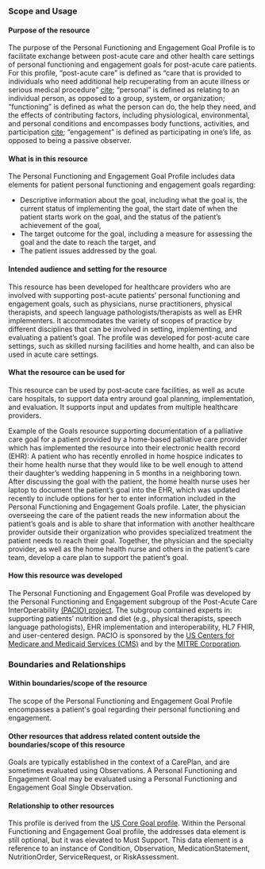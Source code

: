 ### Scope and Usage

#### Purpose of the resource
The purpose of the Personal Functioning and Engagement Goal Profile is to facilitate exchange between post-acute care and other health care settings of personal functioning and engagement goals for post-acute care patients. For this profile, “post-acute care” is defined as “care that is provided to individuals who need additional help recuperating from an acute illness or serious medical procedure” [cite](https://www.cms.gov/medicare/medicare-fee-for-service-payment/snfpps/post_acute_care_reform_plan); “personal” is defined as relating to an individual person, as opposed to a group, system, or organization; “functioning” is defined as what the person can do, the help they need, and the effects of contributing factors, including physiological, environmental, and personal conditions and encompasses body functions, activities, and participation [cite](https://www.who.int/standards/classifications/international-classification-of-functioning-disability-and-health); “engagement” is defined as participating in one’s life, as opposed to being a passive observer. 

#### What is in this resource
The Personal Functioning and Engagement Goal Profile includes data elements for patient personal functioning and engagement goals regarding: 
- Descriptive information about the goal, including what the goal is, the current status of implementing the goal, the start date of when the patient starts work on the goal, and the status of the patient’s achievement of the goal, 
- The target outcome for the goal, including a measure for assessing the goal and the date to reach the target, and 
- The patient issues addressed by the goal. 

#### Intended audience and setting for the resource
This resource has been developed for healthcare providers who are involved with supporting post-acute patients’ personal functioning and engagement goals, such as physicians, nurse practitioners, physical therapists, and speech language pathologists/therapists as well as EHR implementers. It accommodates the variety of scopes of practice by different disciplines that can be involved in setting, implementing, and evaluating a patient’s goal. The profile was developed for post-acute care settings, such as skilled nursing facilities and home health, and can also be used in acute care settings.
#### What the resource can be used for
This resource can be used by post-acute care facilities, as well as acute care hospitals, to support data entry around goal planning, implementation, and evaluation. It supports input and updates from multiple healthcare providers. 

Example of the Goals resource supporting documentation of a palliative care goal for a patient provided by a home-based palliative care provider which has implemented the resource into their electronic health record (EHR): A patient who has recently enrolled in home hospice indicates to their home health nurse that they would like to be well enough to attend their daughter’s wedding happening in 5 months in a neighboring town. After discussing the goal with the patient, the home health nurse uses her laptop to document the patient’s goal into the EHR, which was updated recently to include options for her to enter information included in the Personal Functioning and Engagement Goals profile. Later, the physician overseeing the care of the patient reads the new information about the patient’s goals and is able to share that information with another healthcare provider outside their organization who provides specialized treatment the patient needs to reach their goal. Together, the physician and the specialty provider, as well as the home health nurse and others in the patient’s care team, develop a care plan to support the patient’s goal. 
#### How this resource was developed
The Personal Functioning and Engagement Goal Profile was developed by the Personal Functioning and Engagement subgroup of the Post-Acute Care InterOperability [(PACIO) project](https://pacioproject.org). The subgroup contained experts in: supporting patients’ nutrition and diet (e.g., physical therapists, speech language pathologists), EHR implementation and interoperability, HL7 FHIR, and user-centered design. PACIO is sponsored by the [US Centers for Medicare and Medicaid Services (CMS)](https://cms.gov) and by the [MITRE Corporation](https://www.mitre.org/). 

### Boundaries and Relationships  

#### Within boundaries/scope of the resource
The scope of the Personal Functioning and Engagement Goal Profile encompasses a patient's goal regarding their personal functioning and engagement. 

#### Other resources that address related content outside the boundaries/scope of this resource
Goals are typically established in the context of a CarePlan, and are sometimes evaluated using Observations. A Personal Functioning and Engagement Goal may be evaluated using a Personal Functioning and Engagement Goal Single Observation. 

#### Relationship to other resources
This profile is derived from the [US Core Goal profile](https://hl7.org/fhir/us/core/STU6.1/StructureDefinition-us-core-goal.html). Within the Personal Functioning and Engagement Goal profile, the addresses data element is still optional, but it was elevated to Must Support. This data element is a reference to an instance of Condition, Observation, MedicationStatement, NutritionOrder, ServiceRequest, or RiskAssessment. 


